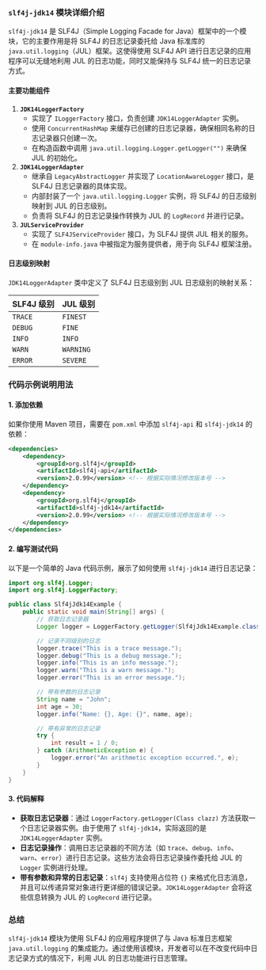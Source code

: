 ### `slf4j-jdk14` 模块详细介绍

`slf4j-jdk14` 是 SLF4J（Simple Logging Facade for Java）框架中的一个模块，它的主要作用是将 SLF4J 的日志记录委托给 Java 标准库的 `java.util.logging`（JUL）框架。这使得使用 SLF4J API 进行日志记录的应用程序可以无缝地利用 JUL 的日志功能，同时又能保持与 SLF4J 统一的日志记录方式。

#### 主要功能组件

1. **`JDK14LoggerFactory`**
    - 实现了 `ILoggerFactory` 接口，负责创建 `JDK14LoggerAdapter` 实例。
    - 使用 `ConcurrentHashMap` 来缓存已创建的日志记录器，确保相同名称的日志记录器只创建一次。
    - 在构造函数中调用 `java.util.logging.Logger.getLogger("")` 来确保 JUL 的初始化。
2. **`JDK14LoggerAdapter`**
    - 继承自 `LegacyAbstractLogger` 并实现了 `LocationAwareLogger` 接口，是 SLF4J 日志记录器的具体实现。
    - 内部封装了一个 `java.util.logging.Logger` 实例，将 SLF4J 的日志级别映射到 JUL 的日志级别。
    - 负责将 SLF4J 的日志记录操作转换为 JUL 的 `LogRecord` 并进行记录。
3. **`JULServiceProvider`**
    - 实现了 `SLF4JServiceProvider` 接口，为 SLF4J 提供 JUL 相关的服务。
    - 在 `module-info.java` 中被指定为服务提供者，用于向 SLF4J 框架注册。

#### 日志级别映射

`JDK14LoggerAdapter` 类中定义了 SLF4J 日志级别到 JUL 日志级别的映射关系：

| SLF4J 级别 | JUL 级别 |
| --- | --- |
| `TRACE` | `FINEST` |
| `DEBUG` | `FINE` |
| `INFO` | `INFO` |
| `WARN` | `WARNING` |
| `ERROR` | `SEVERE` |

### 代码示例说明用法

#### 1. 添加依赖
如果你使用 Maven 项目，需要在 `pom.xml` 中添加 `slf4j-api` 和 `slf4j-jdk14` 的依赖：
```xml
<dependencies>
    <dependency>
        <groupId>org.slf4j</groupId>
        <artifactId>slf4j-api</artifactId>
        <version>2.0.99</version> <!-- 根据实际情况修改版本号 -->
    </dependency>
    <dependency>
        <groupId>org.slf4j</groupId>
        <artifactId>slf4j-jdk14</artifactId>
        <version>2.0.99</version> <!-- 根据实际情况修改版本号 -->
    </dependency>
</dependencies>
```

#### 2. 编写测试代码
以下是一个简单的 Java 代码示例，展示了如何使用 `slf4j-jdk14` 进行日志记录：
```java
import org.slf4j.Logger;
import org.slf4j.LoggerFactory;

public class Slf4jJdk14Example {
    public static void main(String[] args) {
        // 获取日志记录器
        Logger logger = LoggerFactory.getLogger(Slf4jJdk14Example.class);

        // 记录不同级别的日志
        logger.trace("This is a trace message.");
        logger.debug("This is a debug message.");
        logger.info("This is an info message.");
        logger.warn("This is a warn message.");
        logger.error("This is an error message.");

        // 带有参数的日志记录
        String name = "John";
        int age = 30;
        logger.info("Name: {}, Age: {}", name, age);

        // 带有异常的日志记录
        try {
            int result = 1 / 0;
        } catch (ArithmeticException e) {
            logger.error("An arithmetic exception occurred.", e);
        }
    }
}
```

#### 3. 代码解释
- **获取日志记录器**：通过 `LoggerFactory.getLogger(Class clazz)` 方法获取一个日志记录器实例。由于使用了 `slf4j-jdk14`，实际返回的是 `JDK14LoggerAdapter` 实例。
- **日志记录操作**：调用日志记录器的不同方法（如 `trace`、`debug`、`info`、`warn`、`error`）进行日志记录。这些方法会将日志记录操作委托给 JUL 的 `Logger` 实例进行处理。
- **带有参数和异常的日志记录**：`slf4j` 支持使用占位符 `{}` 来格式化日志消息，并且可以传递异常对象进行更详细的错误记录。`JDK14LoggerAdapter` 会将这些信息转换为 JUL 的 `LogRecord` 进行记录。

### 总结
`slf4j-jdk14` 模块为使用 SLF4J 的应用程序提供了与 Java 标准日志框架 `java.util.logging` 的集成能力。通过使用该模块，开发者可以在不改变代码中日志记录方式的情况下，利用 JUL 的日志功能进行日志管理。
